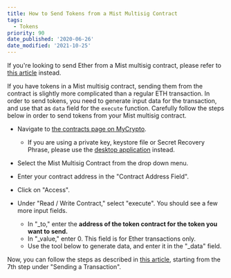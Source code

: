 ```yaml
---
title: How to Send Tokens from a Mist Multisig Contract
tags:
  - Tokens
priority: 90
date_published: '2020-06-26'
date_modified: '2021-10-25'
---
```


<Alert label="Looking to send Ether instead?">

If you're looking to send Ether from a Mist multisig contract, please refer to [this article](/how-to/sending/how-to-interact-with-a-multisig-contract) instead.

</Alert>

If you have tokens in a Mist multisig contract, sending them from the contract is slightly more complicated than a regular ETH transaction. In order to send tokens, you need to generate input data for the transaction, and use that as `data` field for the `execute` function. Carefully follow the steps below in order to send tokens from your Mist multisig contract.

- Navigate to [the contracts page on MyCrypto](https://mycrypto.com/contracts/interact).

  - If you are using a private key, keystore file or Secret Recovery Phrase, please use the [desktop application](https://download.mycrypto.com) instead.

- Select the Mist Multisig Contract from the drop down menu.

- Enter your contract address in the "Contract Address Field".

- Click on "Access".

- Under "Read / Write Contract," select "execute". You should see a few more input fields.
  - In "\_to," enter the **address of the token contract for the token you want to send.**
  - In "\_value," enter 0. This field is for Ether transactions only.
  - Use the tool below to generate data, and enter it in the "\_data" field.

<TokenInputData />

Now, you can follow the steps as described in [this article](/how-to/sending/how-to-interact-with-a-multisig-contract), starting from the 7th step under "Sending a Transaction".
